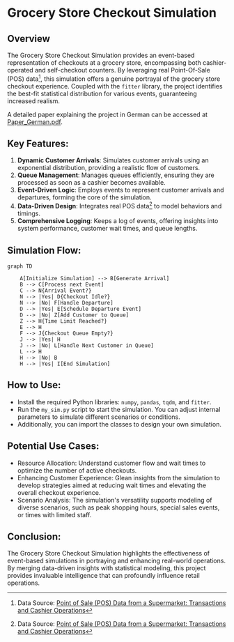 # Grocery Store Checkout Simulation

## Overview
The Grocery Store Checkout Simulation provides an event-based representation of checkouts at a grocery store, encompassing both cashier-operated and self-checkout counters. By leveraging real Point-Of-Sale (POS) data[^1], this simulation offers a genuine portrayal of the grocery store checkout experience. Coupled with the `fitter` library, the project identifies the best-fit statistical distribution for various events, guaranteeing increased realism. 

A detailed paper explaining the project in German can be accessed at [Paper_German.pdf](Paper_German.pdf).

## Key Features:

1. **Dynamic Customer Arrivals**: Simulates customer arrivals using an exponential distribution, providing a realistic flow of customers.
2. **Queue Management**: Manages queues efficiently, ensuring they are processed as soon as a cashier becomes available.
3. **Event-Driven Logic**: Employs events to represent customer arrivals and departures, forming the core of the simulation.
4. **Data-Driven Design**: Integrates real POS data[^1] to model behaviors and timings.
5. **Comprehensive Logging**: Keeps a log of events, offering insights into system performance, customer wait times, and queue lengths.

## Simulation Flow:
```mermaid
graph TD

    A[Initialize Simulation] --> B[Generate Arrival]
    B --> C[Process next Event]
    C --> N{Arrival Event?}
    N --> |Yes| D{Checkout Idle?}
    N --> |No| F[Handle Departure]
    D --> |Yes| E[Schedule Departure Event]
    D --> |No| Z[Add Customer to Queue]
    Z --> H{Time Limit Reached?}
    E --> H
    F --> J{Checkout Queue Empty?}
    J --> |Yes| H
    J --> |No| L[Handle Next Customer in Queue]
    L --> H
    H --> |No| B
    H --> |Yes| I[End Simulation]

```
## How to Use:

- Install the required Python libraries: `numpy`, `pandas`, `tqdm`, and `fitter`. 
- Run the `my_sim.py` script to start the simulation. You can adjust internal parameters to simulate different scenarios or conditions.
- Additionally, you can import the classes to design your own simulation.

## Potential Use Cases:

- Resource Allocation: Understand customer flow and wait times to optimize the number of active checkouts.
- Enhancing Customer Experience: Glean insights from the simulation to develop strategies aimed at reducing wait times and elevating the overall checkout experience.
- Scenario Analysis: The simulation's versatility supports modeling of diverse scenarios, such as peak shopping hours, special sales events, or times with limited staff.

## Conclusion:
The Grocery Store Checkout Simulation highlights the effectiveness of event-based simulations in portraying and enhancing real-world operations. By merging data-driven insights with statistical modeling, this project provides invaluable intelligence that can profoundly influence retail operations.

[^1]: Data Source: [Point of Sale (POS) Data from a Supermarket: Transactions and Cashier Operations](https://www.mdpi.com/2306-5729/4/2/67)


